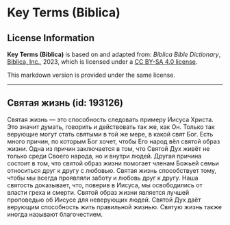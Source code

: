 # Key Terms (Biblica)

## License Information

**Key Terms (Biblica)** is based on and adapted from: _Biblica Bible Dictionary_, [Biblica, Inc.](https://www.biblica.com/), 2023, which is licensed under a [CC BY-SA 4.0 license](https://creativecommons.org/licenses/by-sa/4.0/legalcode.en).

This markdown version is provided under the same license.



--------------------------------

## Святая жизнь (id: 193126)

Святая жизнь — это способность следовать примеру Иисуса Христа. Это значит думать, говорить и действовать так же, как Он. Только так верующие могут стать святыми в той же мере, в какой свят Бог. Есть много причин, по которым Бог хочет, чтобы Его народ вёл святой образ жизни. Одна из причин заключается в том, что Святой Дух живёт не только среди Своего народа, но и внутри людей. Другая причина состоит в том, что святой образ жизни помогает членам Божьей семьи относиться друг к другу с любовью. Святая жизнь способствует тому, чтобы мы всегда проявляли заботу и любовь друг к другу. Наша святость доказывает, что, поверив в Иисуса, мы освободились от власти греха и смерти. Святой образ жизни является лучшей проповедью об Иисусе для неверующих людей. Святой Дух даёт верующим способность жить правильной жизнью. Святую жизнь также иногда называют благочестием.



